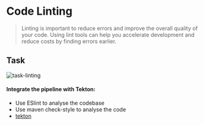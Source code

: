 # Code Linting
> Linting is important to reduce errors and improve the overall quality of your code. Using lint tools can help you accelerate development and reduce costs by finding errors earlier.

## Task

![task-linting](./images/task-code-linting.png)

#### Integrate the pipeline with Tekton:

- Use ESlint to analyse the codebase 
- Use maven check-style to analyse the code 
- <span style="color:blue;">[tekton](3-revenge-of-the-automated-testing/4b-tekton.md)</span>
